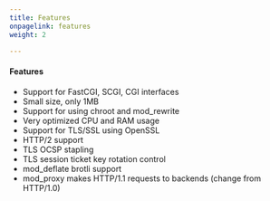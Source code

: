 ```yaml
---
title: Features
onpagelink: features
weight: 2

---
```


#### **Features**

- Support for FastCGI, SCGI, CGI interfaces
- Small size, only 1MB
- Support for using chroot and mod\_rewrite
- Very optimized CPU and RAM usage
- Support for TLS/SSL using OpenSSL
- HTTP/2 support
- TLS OCSP stapling
- TLS session ticket key rotation control
- mod\_deflate brotli support
- mod\_proxy makes HTTP/1.1 requests to backends (change from HTTP/1.0)
 